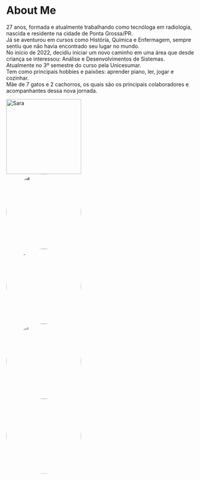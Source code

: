 ﻿# About Me 

27 anos, formada e atualmente trabalhando como tecnóloga em radiologia, nascida e residente na cidade de Ponta Grossa/PR.   
Já se aventurou em cursos como História, Química e Enfermagem, sempre sentiu que não havia encontrado seu lugar no mundo.   
No início de 2022, decidiu iniciar um novo caminho em uma área que desde criança se interessou: Análise e Desenvolvimentos de Sistemas.   
Atualmente no 3º semestre do curso pela Unicesumar.   
Tem como principais hobbies e paixões: aprender piano, ler, jogar e cozinhar.   
Mãe de 7 gatos e 2 cachorros, os quais são os principais colaboradores e acompanhantes dessa nova jornada.   

<a href="url"><img src="https://i.imgur.com/fKZak9c.jpeg" alt="Sara" width="200"/></a>  
<a href="url"><img src="https://i.imgur.com/W1pV6C6.jpeg" alt="Cecília" width="200" style="border-radius:50%"/></a>  
<a href="url"><img src="https://i.imgur.com/0eyEETU.jpeg" alt="Luna" width="200" style="border-radius:50%"></a>  
<a href="url"><img src="https://i.imgur.com/tVbxsLO.jpeg" alt="Simon" width="200" style="border-radius:50%"></a>  
<a href="url"><img src="https://i.imgur.com/19weZ0G.jpeg" alt="Lila" width="200" style="border-radius:50%"></a>
